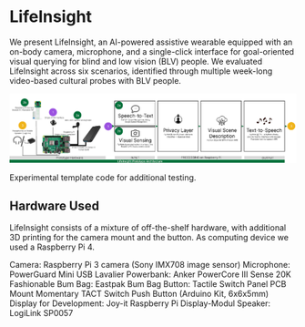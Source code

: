 # LifeInsight
We present LifeInsight, an AI-powered assistive wearable equipped with an on-body camera, microphone, and a
single-click interface for goal-oriented visual querying for blind and low vision (BLV) people. We evaluated LifeInsight across six
scenarios, identified through multiple week-long video-based cultural probes with BLV people.

![Image of the prototype.](https://github.com/FlorianMathis/LifeInsight/blob/main/LifeInsight_Pipeline.png)

Experimental template code for additional testing.

## Hardware Used
LifeInsight consists of a mixture of off-the-shelf hardware, with additional 3D printing for the camera mount and the button. As computing device we used a Raspberry Pi 4.

Camera: Raspberry Pi 3 camera (Sony IMX708 image sensor)
Microphone: PowerGuard Mini USB Lavalier
Powerbank: Anker PowerCore III Sense 20K
Fashionable Bum Bag: Eastpak Bum Bag
Button: Tactile Switch Panel PCB Mount Momentary TACT Switch Push Button (Arduino Kit, 6x6x5mm)
Display for Development: Joy-it Raspberry Pi Display-Modul
Speaker: LogiLink SP0057




